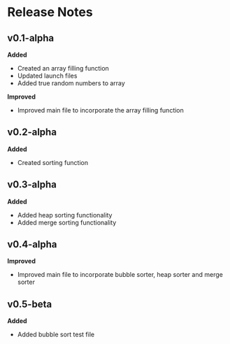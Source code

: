 # Release Notes 

## v0.1-alpha

**Added**

- Created an array filling function
- Updated launch files
- Added true random numbers to array

**Improved**

- Improved main file to incorporate the array filling function



## v0.2-alpha

**Added**

- Created sorting function



## v0.3-alpha

**Added**

- Added heap sorting functionality
- Added merge sorting functionality



## v0.4-alpha

**Improved**

- Improved main file to incorporate bubble sorter, heap sorter and merge sorter



## v0.5-beta

**Added**

- Added bubble sort test file

